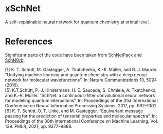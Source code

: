 # xSchNet
A self-explainable neural network for quantum chemistry at orbital level.

# References

Significant parts of the code have been taken from [SchNetPack](https://github.com/atomistic-machine-learning/schnetpack) and [SchNOrb](https://github.com/atomistic-machine-learning/SchNOrb).

[1]  K. T. Schütt, M. Gastegger, A. Tkatchenko, K.-R. Müller, and R. J. Maurer. “Unifying machine learning and quantum chemistry with a deep neural network for molecular wavefunctions”. In: Nature Communications 10, 5024 (2019).<br>
[5] K.T.Schütt, P.-J. Kindermans, H. E. Sauceda, S. Chmiela, A. Tkatchenko, and K.-R. Müller. “SchNet: a continuous-filter convolutional neural network for modeling quantum interactions”. In: Proceedings of the 31st International Conference on Neural Information Processing Systems. 2017, pp. 992–1002.<br>
[6] K. T. Schütt, O. T. Unke, and M. Gastegger. “Equivariant message passing for the prediction of tensorial properties and molecular spectra”. In: Proceedings of the 38th International Conference on Machine Learning. Vol. 139. PMLR, 2021, pp. 9377–9388.
